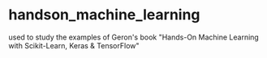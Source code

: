 # handson_machine_learning

used to study the examples of Geron's book "Hands-On Machine Learning with Scikit-Learn, Keras & TensorFlow"
